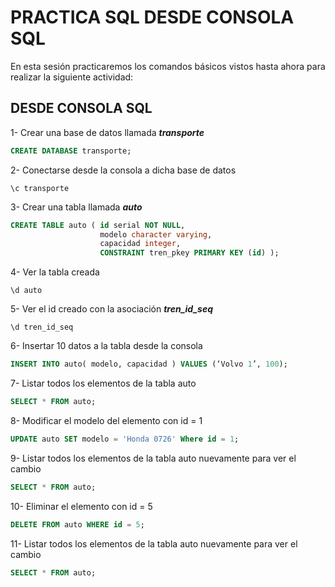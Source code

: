 # PRACTICA SQL DESDE CONSOLA SQL

En esta sesión practicaremos los comandos básicos vistos hasta ahora para realizar la siguiente actividad:

## DESDE CONSOLA SQL

1- Crear una base de datos llamada ***transporte***

```sql
CREATE DATABASE transporte;
```

2- Conectarse desde la consola a dicha base de datos

```shell
\c transporte
```

3- Crear una tabla llamada ***auto***

```sql
CREATE TABLE auto ( id serial NOT NULL,
                    modelo character varying,
                    capacidad integer,
                    CONSTRAINT tren_pkey PRIMARY KEY (id) );
```

4- Ver la tabla creada

```shell
\d auto
```

5- Ver el id creado con la asociación ***tren_id_seq***

```shell
\d tren_id_seq
```

6- Insertar 10 datos a la tabla desde la consola

```sql
INSERT INTO auto( modelo, capacidad ) VALUES (‘Volvo 1’, 100);
```

7-  Listar todos los elementos de la tabla auto

```sql
SELECT * FROM auto;
```

8- Modificar el modelo del elemento con id = 1

```sql
UPDATE auto SET modelo = 'Honda 0726' Where id = 1;
```

9-  Listar todos los elementos de la tabla auto nuevamente para ver el cambio

```sql
SELECT * FROM auto;
```

10-  Eliminar el elemento con id = 5

```sql
DELETE FROM auto WHERE id = 5;
```

11-  Listar todos los elementos de la tabla auto nuevamente para ver el cambio

```sql
SELECT * FROM auto;
```
